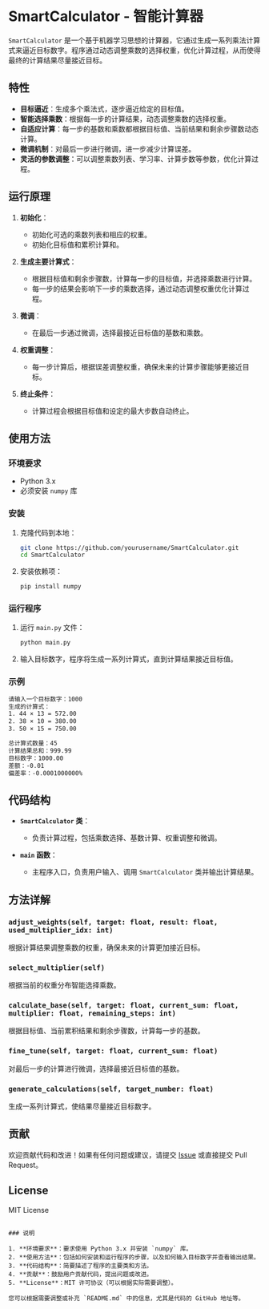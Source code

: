 # SmartCalculator - 智能计算器

`SmartCalculator` 是一个基于机器学习思想的计算器，它通过生成一系列乘法计算式来逼近目标数字。程序通过动态调整乘数的选择权重，优化计算过程，从而使得最终的计算结果尽量接近目标。

## 特性

- **目标逼近**：生成多个乘法式，逐步逼近给定的目标值。
- **智能选择乘数**：根据每一步的计算结果，动态调整乘数的选择权重。
- **自适应计算**：每一步的基数和乘数都根据目标值、当前结果和剩余步骤数动态计算。
- **微调机制**：对最后一步进行微调，进一步减少计算误差。
- **灵活的参数调整**：可以调整乘数列表、学习率、计算步数等参数，优化计算过程。

## 运行原理

1. **初始化**：
   - 初始化可选的乘数列表和相应的权重。
   - 初始化目标值和累积计算和。

2. **生成主要计算式**：
   - 根据目标值和剩余步骤数，计算每一步的目标值，并选择乘数进行计算。
   - 每一步的结果会影响下一步的乘数选择，通过动态调整权重优化计算过程。

3. **微调**：
   - 在最后一步通过微调，选择最接近目标值的基数和乘数。

4. **权重调整**：
   - 每一步计算后，根据误差调整权重，确保未来的计算步骤能够更接近目标。

5. **终止条件**：
   - 计算过程会根据目标值和设定的最大步数自动终止。

## 使用方法

### 环境要求

- Python 3.x
- 必须安装 `numpy` 库

### 安装

1. 克隆代码到本地：

   ```bash
   git clone https://github.com/yourusername/SmartCalculator.git
   cd SmartCalculator

2. 安装依赖项：

   ```bash
   pip install numpy
   ```

### 运行程序

1. 运行 `main.py` 文件：

   ```bash
   python main.py
   ```

2. 输入目标数字，程序将生成一系列计算式，直到计算结果接近目标值。

### 示例

```bash
请输入一个目标数字：1000
生成的计算式：
1. 44 × 13 = 572.00
2. 38 × 10 = 380.00
3. 50 × 15 = 750.00

总计算式数量：45
计算结果总和：999.99
目标数字：1000.00
差额：-0.01
偏差率：-0.0001000000%
```

## 代码结构

- **`SmartCalculator` 类**：
  - 负责计算过程，包括乘数选择、基数计算、权重调整和微调。
  
- **`main` 函数**：
  - 主程序入口，负责用户输入、调用 `SmartCalculator` 类并输出计算结果。

## 方法详解

### `adjust_weights(self, target: float, result: float, used_multiplier_idx: int)`
根据计算结果调整乘数的权重，确保未来的计算更加接近目标。

### `select_multiplier(self)`
根据当前的权重分布智能选择乘数。

### `calculate_base(self, target: float, current_sum: float, multiplier: float, remaining_steps: int)`
根据目标值、当前累积结果和剩余步骤数，计算每一步的基数。

### `fine_tune(self, target: float, current_sum: float)`
对最后一步的计算进行微调，选择最接近目标值的基数。

### `generate_calculations(self, target_number: float)`
生成一系列计算式，使结果尽量接近目标数字。

## 贡献

欢迎贡献代码和改进！如果有任何问题或建议，请提交 [Issue](https://github.com/yourusername/SmartCalculator/issues) 或直接提交 Pull Request。

## License

MIT License
```

### 说明

1. **环境要求**：要求使用 Python 3.x 并安装 `numpy` 库。
2. **使用方法**：包括如何安装和运行程序的步骤，以及如何输入目标数字并查看输出结果。
3. **代码结构**：简要描述了程序的主要类和方法。
4. **贡献**：鼓励用户贡献代码，提出问题或改进。
5. **License**：MIT 许可协议（可以根据实际需要调整）。

您可以根据需要调整或补充 `README.md` 中的信息，尤其是代码的 GitHub 地址等。
